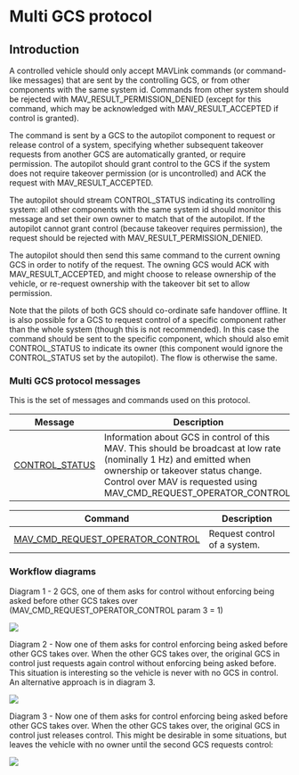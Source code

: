 # Multi GCS protocol
## Introduction
A controlled vehicle should only accept MAVLink commands (or command-like messages) that are sent by the controlling GCS, or from other components with the same system id. Commands from other system should be rejected with MAV_RESULT_PERMISSION_DENIED (except for this command, which may be acknowledged with MAV_RESULT_ACCEPTED if control is granted).

The command is sent by a GCS to the autopilot component to request or release control of a system, specifying whether subsequent takeover requests from another GCS are automatically granted, or require permission.
The autopilot should grant control to the GCS if the system does not require takeover permission (or is uncontrolled) and ACK the request with MAV_RESULT_ACCEPTED.

The autopilot should stream CONTROL_STATUS indicating its controlling system: all other components with the same system id should monitor this message and set their own owner to match that of the autopilot.
If the autopilot cannot grant control (because takeover requires permission), the request should be rejected with MAV_RESULT_PERMISSION_DENIED.

The autopilot should then send this same command to the current owning GCS in order to notify of the request.
The owning GCS would ACK with MAV_RESULT_ACCEPTED, and might choose to release ownership of the vehicle, or re-request ownership with the takeover bit set to allow permission. 

Note that the pilots of both GCS should co-ordinate safe handover offline.
It is also possible for a GCS to request control of a specific component rather than the whole system (though this is not recommended).
In this case the command should be sent to the specific component, which should also emit CONTROL_STATUS to indicate its owner (this component would ignore the CONTROL_STATUS set by the autopilot).
The flow is otherwise the same.

### Multi GCS protocol messages

This is the set of messages and commands used on this protocol.

| Message                                                                                                                                    | Description                                                                                                                                                                                                                                                                                              |
| ------------------------------------------------------------------------------------------------------------------------------------------ | -------------------------------------------------------------------------------------------------------------------------------------------------------------------------------------------------------------------------------------------------------------------------------------------------------- |
| <a id="CONTROL_STATUS"></a>[CONTROL_STATUS](../messages/development.md#CONTROL_STATUS)                      | Information about GCS in control of this MAV. This should be broadcast at low rate (nominally 1 Hz) and emitted when ownership or takeover status change. Control over MAV is requested using MAV_CMD_REQUEST_OPERATOR_CONTROL.                                                                                                                                           |

| Command                                                                                                                                                            | Description                                                                                                                                                                                                                                                                                                                                                                                                                                                                                        |
| ------------------------------------------------------------------------------------------------------------------------------------------------------------------ | -------------------------------------------------------------------------------------------------------------------------------------------------------------------------------------------------------------------------------------------------------------------------------------------------------------------------------------------------------------------------------------------------------------------------------------------------------------------------------------------------- |
| <a id="MAV_CMD_REQUEST_OPERATOR_CONTROL"></a>[MAV_CMD_REQUEST_OPERATOR_CONTROL](../messages/development.md#MAV_CMD_REQUEST_OPERATOR_CONTROL)                                                       | Request control of a system.                                                                                                            

### Workflow diagrams
Diagram 1 - 2 GCS, one of them asks for control without enforcing being asked before other GCS takes over (MAV_CMD_REQUEST_OPERATOR_CONTROL param 3 = 1)

<!-- Mermaid graph:
sequenceDiagram;
    participant GCS - 253
    participant Vehicle - 1
    participant GCS - 250
    note over Vehicle - 1: Broadcast CONTROL_STATUS: Nobody in control <br> - Sysid In control: 0
    Vehicle - 1->>GCS - 253: CONTROL_STATUS <br> - sysid_in_control: 0
    Vehicle - 1->>GCS - 250: CONTROL_STATUS <br> - sysid_in_control: 0 
    Note over GCS - 253: GCS 253 wants to request control <br> not enforcing asking for takeover
    GCS - 253->>Vehicle - 1: MAV_CMD_REQUEST_OPERATOR_CONTROL: <br> - param 1: 0 (Sysid requesting control not needed, can be deducted from sender) <br> - param 2: 1 (request control) <br> - param 3: 1 (allow automatic takeover)
    Vehicle - 1->>GCS - 253: COMMAND_ACK
    Note over Vehicle - 1: Control is transfered to GCS 253
    Vehicle - 1->>GCS - 250: CONTROL_STATUS <br> - sysid_in_control: 253 <br> - takeover_allowed: 1 (takeover allowed automatically)
    Vehicle - 1->>GCS - 253: CONTROL_STATUS <br> - sysid_in_control: 253 <br> - takeover_allowed: 1 (takeover allowed automatically)
    Note over GCS - 253: It is now in control of vehicle 1
    Note over GCS - 250: Now GCS 250 wants to request control. <br> As GCS 253 didn't enforce being asked, <br> it will be granted automatically.
    GCS - 250->>Vehicle - 1: MAV_CMD_REQUEST_OPERATOR_CONTROL: <br> - param 1: 0 (Sysid requesting control not needed, can be deducted from sender) <br> - param 2: 1 (request control) <br> - param 3: 1 (allow automatic takeover, although irrelevant right now)
    Vehicle - 1->>GCS - 250: COMMAND_ACK
    Note over Vehicle - 1: As asking for takeover wasn't enforced by GCS 253, <br> control is granted automatically.
    Vehicle - 1->>GCS - 253: CONTROL_STATUS <br> - sysid_in_control: 250 <br> - takeover_allowed: 1 (takeover allowed automatically)
    Vehicle - 1->>GCS - 250: CONTROL_STATUS <br> - sysid_in_control: 250 <br> - takeover_allowed: 1 (takeover allowed automatically)
-->

[![](https://mermaid.ink/img/pako:eNrdVV9v2jAQ_yqnvKxItAqt9pJNSBmgqdqAjdA-IUUmvoDVxGaOA0JVv_vO4KSQlbWT2B7GC87Zd_n9uXMevURx9AKvwB8lygT7gi00yz_MJNBvxbQRiVgxaeBzL4JLuH5_8-vWPS5FkiFtd07n-fstqQyCWqM-zArgk1aMJ6ww0BuPppPx1ziahtO7KICRmiu-BSEhUdJolcHHue5SVrQtBIfbOh6Ae8VB4ctut8YdNEpXdQpbJxYyflsd_w_qwL7QqOZ8AMYuaQEbEqkAo0BbC0iAI5okF6BMlU6EXAArHuwfPYJhD2hL7t9Q1yWgR7oOw_u4N-zHk8H3u0E0jcffBpNwOp7EjkNQoSfLWG4zfLjYK-vw2BdWkCwaiciRtyFhEuYItC4TgxxSrXIoUHLUreOi1wF04KJBr3HmZneGZZnaACuNyhk1UE2y9aqxw2E46sdh70tT8SM1eo6HIME1k0WKmpCT9s6MM_lubXWbFYN4Rw35jmYVBBd8ZkyBbetMXXwWFC-27q2xCkqy6mAqVQprB7lzKte347xxavsnW_9qjzss6iHhgst31SQg9Z2bBtuIu7PCwEZkme1Iur-kadK5Op4T__-ckzZ5aZaqXCxBaI0Zru0NrMViaaxdrVf7-21jRMa8cBORncWBSRzm28o_Z1LyPH6_M-kMne__rfnz_xkKr-3lqHMmOH2eHy2mmWeWmOPMC2jJMWVlZmbeTD7RUZsbbWXiBUaX2Pa0bQIvSFlW0FO54sxU3_ZGdMCFUdoFn34CXbSSUw?type=png)](https://mermaid-js.github.io/mermaid-live-editor/edit#pako:eNrdVV9v2jAQ_yqnvKxItAqt9pJNSBmgqdqAjdA-IUUmvoDVxGaOA0JVv_vO4KSQlbWT2B7GC87Zd_n9uXMevURx9AKvwB8lygT7gi00yz_MJNBvxbQRiVgxaeBzL4JLuH5_8-vWPS5FkiFtd07n-fstqQyCWqM-zArgk1aMJ6ww0BuPppPx1ziahtO7KICRmiu-BSEhUdJolcHHue5SVrQtBIfbOh6Ae8VB4ctut8YdNEpXdQpbJxYyflsd_w_qwL7QqOZ8AMYuaQEbEqkAo0BbC0iAI5okF6BMlU6EXAArHuwfPYJhD2hL7t9Q1yWgR7oOw_u4N-zHk8H3u0E0jcffBpNwOp7EjkNQoSfLWG4zfLjYK-vw2BdWkCwaiciRtyFhEuYItC4TgxxSrXIoUHLUreOi1wF04KJBr3HmZneGZZnaACuNyhk1UE2y9aqxw2E46sdh70tT8SM1eo6HIME1k0WKmpCT9s6MM_lubXWbFYN4Rw35jmYVBBd8ZkyBbetMXXwWFC-27q2xCkqy6mAqVQprB7lzKte347xxavsnW_9qjzss6iHhgst31SQg9Z2bBtuIu7PCwEZkme1Iur-kadK5Op4T__-ckzZ5aZaqXCxBaI0Zru0NrMViaaxdrVf7-21jRMa8cBORncWBSRzm28o_Z1LyPH6_M-kMne__rfnz_xkKr-3lqHMmOH2eHy2mmWeWmOPMC2jJMWVlZmbeTD7RUZsbbWXiBUaX2Pa0bQIvSFlW0FO54sxU3_ZGdMCFUdoFn34CXbSSUw)

Diagram 2 - Now one of them asks for control enforcing being asked before other GCS takes over. When the other GCS takes over, the original GCS in control just requests again control without enforcing being asked before. This situation is interesting so the vehicle is never with no GCS in control. An alternative approach is in diagram 3.

<!-- mermaid graph:
sequenceDiagram;
    participant GCS - 253
    participant Vehicle - 1
    participant GCS - 250
    Vehicle - 1->>GCS - 253: CONTROL_STATUS <br> - sysid_in_control: 0
    Vehicle - 1->>GCS - 250: CONTROL_STATUS <br> - sysid_in_control: 0 
    Note over GCS - 253: GCS 253 wants to request control <br> ENFORCING asking for takeover first
    GCS - 253->>Vehicle - 1: MAV_CMD_REQUEST_OPERATOR_CONTROL: <br> - param 1: 0 (Sysid requesting control not needed, can be deducted from sender) <br> - param 2: 1 (request control) <br> - param 3: 0 (Do not allow automatic takeover, ask first)
    Vehicle - 1->>GCS - 253: COMMAND_ACK
    Note over Vehicle - 1: Control is transfered to GCS 253
    Vehicle - 1->>GCS - 250: CONTROL_STATUS <br> - sysid_in_control: 253 <br> - takeover_allowed: 0 (automatic takeover not allowed, ask first)
    Vehicle - 1->>GCS - 253: CONTROL_STATUS <br> - sysid_in_control: 253 <br> - takeover_allowed: 0 (automatic takeover not allowed, ask first)
    Note over GCS - 253: It is now in control of vehicle 1
    Note over GCS - 250: Now GCS 250 wants to request control
    GCS - 250->>Vehicle - 1: MAV_CMD_REQUEST_OPERATOR_CONTROL: <br> - param 1: 0 (Sysid requesting control not needed, can be deducted from sender) <br> - param 2: 1 (request control) <br> - param 3: 1 (allow automatic takeover, although irrelevant at this point)
    Vehicle - 1->>GCS - 250: COMMAND_ACK
    Vehicle - 1->>GCS - 253: MAV_CMD_REQUEST_OPERATOR_CONTROL: <br> - param 1: 250 (Sysid requesting control) <br> - param 2: 1 (request control) <br> - param 3: 1 (allow automatic takeover, although irrelevant at this point)
    Note over GCS - 253: Popup appears in GCS comunicating the request from GCS 250. <br>User accepts. Requesting control again without enforcint being asked for takeover
    GCS - 253->>Vehicle - 1: MAV_CMD_REQUEST_OPERATOR_CONTROL: <br> - param 1: 0 (Sysid requesting control not needed, can be deducted from sender) <br> - param 2: 1 (request control) <br> - param 3: 1 (allow automatic takeover)
    Vehicle - 1->>GCS - 253: COMMAND_ACK
    Vehicle - 1->>GCS - 250: CONTROL_STATUS <br> - sysid_in_control: 253 <br> - takeover_allowed: 1 (automatic takeover allowed)
    Vehicle - 1->>GCS - 253: CONTROL_STATUS <br> - sysid_in_control: 253 <br> - takeover_allowed: 1 (automatic takeover allowed)
    Note over GCS - 250: As vehicle is reporting now automatic takeover <br> is allowed, we are free to request control  
    GCS - 250->>Vehicle - 1: MAV_CMD_REQUEST_OPERATOR_CONTROL: <br> - param 1: 0 (Sysid requesting control not needed, can be deducted from sender) <br> - param 2: 1 (request control) <br> - param 3: 0 (do not allow automatic takeover, although irrelevant at this point)
    Vehicle - 1->>GCS - 250: COMMAND_ACK
    Note over Vehicle - 1: Control will be granted automatically now
    Vehicle - 1->>GCS - 253: CONTROL_STATUS <br> - sysid_in_control: 250 <br> - takeover_allowed: 1 (allow automatic takeover)
    Vehicle - 1->>GCS - 250: CONTROL_STATUS <br> - sysid_in_control: 250 <br> - takeover_allowed: 1 (allow automatic takeover)
-->

[![](https://mermaid.ink/img/pako:eNrdV9FO2zAU_ZWrPIFUUAraSzYhVW2H0NaWtYWnSpFxblqLxM5shwoh_n3XSZqVkpZ1YqDRJze2r8-55-TIefC4itALPIM_c5Qce4LNNUs_zyTQL2PaCi4yJi2cdydwBCefTp9PXeNC8ARpur19n19Ora09OjuriwbQHQ2n49H3cDLtTK8m8OVGn9GUuTciCoUMuZJWqySAnXX8PepAWWioLIK6Qw1rYNyQBrAkBgasAu36YyxU28uy_eHX0bh7MTwHZm6FnEOsNFh2i0W5WGhjyzPqygR1DXgAg8512B30wnH_x1V_Mg1Hl_1xZzoahxWLYIWfOspSt8OHg4njskLkjl2BksqCRIwwagFnEm4QaJxzixHEWqVgUEaoD58WPQmgDQcbBDfWnBYH91RxBEsStQSWW5Uykrlm3HJtKGkfvij2YNAZ9sJO99umCk_6062YCRJBM2li1MSF9KgEeiUvOKmryRWZsGCJUUH8OdffjXDN3oP3-wBqNPmFdX2VpKWQtYdUDHcV-va2vdTZIe0qNfC3viRPve__x96nNTtMn9iFyucLEFpjgncu9JgFu6DmZkrI3abwG16GrfbZv2VOn61Ne8dmNBryUmV5BizLkGnjTOnmuEpzKTgrgNsF1i4rVK08eFygvDJUj3GOmTXHMH5uEjZnVHUpHEYLKCmvOWEis7hV9NI4s6xl-MdJ7x2i7Z3V_zZu243pVk2_Sb7-CYLGUOyYOjvJ7hozpQuFZWPfSwC0sE7tJQLTSGIjNt054OMEKh0cvXiZePVcfeGSsRRJ4mjSBVg6ljUownjvRHw18_m7zfc3L6r_Bud7LS9FnTIR0RfDg0Mz8yiRU5x5AQ0jjFme2Jk3k4-01BWY3EvuBVbn2PK0E9MLYpYY-pdnEbOrz42Np_1IWKWrh4-_AIxLByI?type=png)](https://mermaid-js.github.io/mermaid-live-editor/edit#pako:eNrdV9FO2zAU_ZWrPIFUUAraSzYhVW2H0NaWtYWnSpFxblqLxM5shwoh_n3XSZqVkpZ1YqDRJze2r8-55-TIefC4itALPIM_c5Qce4LNNUs_zyTQL2PaCi4yJi2cdydwBCefTp9PXeNC8ARpur19n19Ora09OjuriwbQHQ2n49H3cDLtTK8m8OVGn9GUuTciCoUMuZJWqySAnXX8PepAWWioLIK6Qw1rYNyQBrAkBgasAu36YyxU28uy_eHX0bh7MTwHZm6FnEOsNFh2i0W5WGhjyzPqygR1DXgAg8512B30wnH_x1V_Mg1Hl_1xZzoahxWLYIWfOspSt8OHg4njskLkjl2BksqCRIwwagFnEm4QaJxzixHEWqVgUEaoD58WPQmgDQcbBDfWnBYH91RxBEsStQSWW5Uykrlm3HJtKGkfvij2YNAZ9sJO99umCk_6062YCRJBM2li1MSF9KgEeiUvOKmryRWZsGCJUUH8OdffjXDN3oP3-wBqNPmFdX2VpKWQtYdUDHcV-va2vdTZIe0qNfC3viRPve__x96nNTtMn9iFyucLEFpjgncu9JgFu6DmZkrI3abwG16GrfbZv2VOn61Ne8dmNBryUmV5BizLkGnjTOnmuEpzKTgrgNsF1i4rVK08eFygvDJUj3GOmTXHMH5uEjZnVHUpHEYLKCmvOWEis7hV9NI4s6xl-MdJ7x2i7Z3V_zZu243pVk2_Sb7-CYLGUOyYOjvJ7hozpQuFZWPfSwC0sE7tJQLTSGIjNt054OMEKh0cvXiZePVcfeGSsRRJ4mjSBVg6ljUownjvRHw18_m7zfc3L6r_Bud7LS9FnTIR0RfDg0Mz8yiRU5x5AQ0jjFme2Jk3k4-01BWY3EvuBVbn2PK0E9MLYpYY-pdnEbOrz42Np_1IWKWrh4-_AIxLByI)

Diagram 3 - Now one of them asks for control enforcing being asked before other GCS takes over. When the other GCS takes over, the original GCS in control just releases control. This might be desirable in some situations, but leaves the vehicle with no owner until the second GCS requests control:

<!-- mermaid graph:
sequenceDiagram;
    participant GCS - 253
    participant Vehicle - 1
    participant GCS - 250
    Vehicle - 1->>GCS - 253: CONTROL_STATUS <br> - sysid_in_control: 0
    Vehicle - 1->>GCS - 250: CONTROL_STATUS <br> - sysid_in_control: 0 
    Note over GCS - 253: GCS 253 wants to request control <br> ENFORCING asking for takeover first
    GCS - 253->>Vehicle - 1: MAV_CMD_REQUEST_OPERATOR_CONTROL: <br> - param 1: 0 (Sysid requesting control not needed, can be deducted from sender) <br> - param 2: 1 (request control) <br> - param 3: 0 (Do not allow automatic takeover, ask first)
    Vehicle - 1->>GCS - 253: COMMAND_ACK
    Note over Vehicle - 1: Control is transfered to GCS 253
    Vehicle - 1->>GCS - 250: CONTROL_STATUS <br> - sysid_in_control: 253 <br> - takeover_allowed: 0 (automatic takeover not allowed, ask first)
    Vehicle - 1->>GCS - 253: CONTROL_STATUS <br> - sysid_in_control: 253 <br> - takeover_allowed: 0 (automatic takeover not allowed, ask first)
    Note over GCS - 253: It is now in control of vehicle 1
    Note over GCS - 250: Now GCS 250 wants to request control
    GCS - 250->>Vehicle - 1: MAV_CMD_REQUEST_OPERATOR_CONTROL: <br> - param 1: 0 (Sysid requesting control not needed, can be deducted from sender) <br> - param 2: 1 (request control) <br> - param 3: 1 (allow automatic takeover, although irrelevant at this point)
    Vehicle - 1->>GCS - 250: COMMAND_ACK
    Vehicle - 1->>GCS - 253: MAV_CMD_REQUEST_OPERATOR_CONTROL: <br> - param 1: 250 (Sysid requesting control) <br> - param 2: 1 (request control) <br> - param 3: 1 (allow automatic takeover, although irrelevant at this point)
    Note over GCS - 253: Popup appears in GCS comunicating the request from GCS 250. <br>User accepts. Releasing control
    GCS - 253->>Vehicle - 1: MAV_CMD_REQUEST_OPERATOR_CONTROL: <br> - param 1: 0 (Sysid requesting control not needed, can be deducted from sender) <br> - param 2: 0 (release control) <br> - param 3: 1 (allow automatic takeover, although it doesn't apply as we drop control)
    Vehicle - 1->>GCS - 253: COMMAND_ACK
    Note over Vehicle - 1: Nobody in control now
    Vehicle - 1->>GCS - 250: CONTROL_STATUS <br> - sysid_in_control: 0 <br> - takeover_allowed: 1 (automatic takeover allowed)
    Vehicle - 1->>GCS - 253: CONTROL_STATUS <br> - sysid_in_control: 0 <br> - takeover_allowed: 1 (automatic takeover allowed)
    Note over GCS - 250: As vehicle is reporting now nobody in control <br> We are free to request control  
    GCS - 250->>Vehicle - 1: MAV_CMD_REQUEST_OPERATOR_CONTROL: <br> - param 1: 0 (Sysid requesting control not needed, can be deducted from sender) <br> - param 2: 1 (request control) <br> - param 3: 0 (do not allow automatic takeover, although irrelevant at this point)
    Vehicle - 1->>GCS - 250: COMMAND_ACK
    Note over Vehicle - 1: Control will be granted automatically now, as <br> nobody is in control
    Vehicle - 1->>GCS - 253: CONTROL_STATUS <br> - sysid_in_control: 250 <br> - takeover_allowed: 1 (allow automatic takeover)
    Vehicle - 1->>GCS - 250: CONTROL_STATUS <br> - sysid_in_control: 250 <br> - takeover_allowed: 1 (allow automatic takeover)
-->

[![](https://mermaid.ink/img/pako:eNrdV1FP2zAQ_iunvAykglLQXrIJqWo7hLamrC3spVJkkgu1SOzMdqgqxH_fOUmzUhoqRiTE-uTG9t333Xf-4jw4oYzQ8RyNv3MUIQ44u1Us_TIXQL-MKcNDnjFh4Lw_hSM4-Xz6fOoaFzxMkKa7zfvccmpj7dHZWR3Ug_7Yn03GP4LprDe7msLXG3VGU3qleRRwEYRSGCUTD16M474iDpSBfGkQ5D0q2ABjhzSAJTHQYCQoWx9toNpehh3638aT_oV_DkzfcXELsVRg2B0W4WKutClz1JEJ6gZwD0a966A_GgST4c-r4XQWjC-Hk95sPAkqFt4aP1WUpXaHCwdTy2WNyKZdgxLSgECMMOpAyATcINA4Dw1GECuZgkYRoTp8GvTEgy4cbBHcWnNaJB7IIgVLErkElhuZMpK5ZtyxZShpH-4VezTq-YOg1_--rcKT-vQrZpxEUEzoGBVxIT0qgVrqBSt1NbkmExQsMSqIP-f6txC22K_g_T6Adjb5hbF1FaQlF3UPyRjuK_Tdpr1UWZ92lRq4jYfkae-7H7j3ac0LTZ-YhcxvF8CVwgTvrekxA2ZBxc0kFy83hbvjMDS2z-tLZvVpLNo7FmNnQ17KLM-AZRkypW1T2rlQprngISuAmwXWXVaoWvXgcYHySlM8FoaYGX0ME8rP9Abdj-HFrpXAIsc3S2AgkqjFJ2NrmqzIFWBJMJTM6tAt-bQvb2S02vQRspXWXtSNTtjd6YTVdFte_Mb8O-2zp2uXpYOhMJOq6B5rxuJZLYv8vxCYQuodxF0XEvh_3JYSR3tvGq2b7p4byJIniaVJt2NhWdagCOPK6mZfuiWVtYB6Q8PW7gV7urGhYIetXZT-Mb_TcVJUKeMRfWw8WDRzh8w8xbnj0TDCmOWJmTtz8UhLbYDpSoSOZ1SOHUdZqR0vZommf3kWMbP-Utl6Ooy4kap6-PgHUpIZrw?type=png)](https://mermaid-js.github.io/mermaid-live-editor/edit#pako:eNrdV1FP2zAQ_iunvAykglLQXrIJqWo7hLamrC3spVJkkgu1SOzMdqgqxH_fOUmzUhoqRiTE-uTG9t333Xf-4jw4oYzQ8RyNv3MUIQ44u1Us_TIXQL-MKcNDnjFh4Lw_hSM4-Xz6fOoaFzxMkKa7zfvccmpj7dHZWR3Ug_7Yn03GP4LprDe7msLXG3VGU3qleRRwEYRSGCUTD16M474iDpSBfGkQ5D0q2ABjhzSAJTHQYCQoWx9toNpehh3638aT_oV_DkzfcXELsVRg2B0W4WKutClz1JEJ6gZwD0a966A_GgST4c-r4XQWjC-Hk95sPAkqFt4aP1WUpXaHCwdTy2WNyKZdgxLSgECMMOpAyATcINA4Dw1GECuZgkYRoTp8GvTEgy4cbBHcWnNaJB7IIgVLErkElhuZMpK5ZtyxZShpH-4VezTq-YOg1_--rcKT-vQrZpxEUEzoGBVxIT0qgVrqBSt1NbkmExQsMSqIP-f6txC22K_g_T6Adjb5hbF1FaQlF3UPyRjuK_Tdpr1UWZ92lRq4jYfkae-7H7j3ac0LTZ-YhcxvF8CVwgTvrekxA2ZBxc0kFy83hbvjMDS2z-tLZvVpLNo7FmNnQ17KLM-AZRkypW1T2rlQprngISuAmwXWXVaoWvXgcYHySlM8FoaYGX0ME8rP9Abdj-HFrpXAIsc3S2AgkqjFJ2NrmqzIFWBJMJTM6tAt-bQvb2S02vQRspXWXtSNTtjd6YTVdFte_Mb8O-2zp2uXpYOhMJOq6B5rxuJZLYv8vxCYQuodxF0XEvh_3JYSR3tvGq2b7p4byJIniaVJt2NhWdagCOPK6mZfuiWVtYB6Q8PW7gV7urGhYIetXZT-Mb_TcVJUKeMRfWw8WDRzh8w8xbnj0TDCmOWJmTtz8UhLbYDpSoSOZ1SOHUdZqR0vZommf3kWMbP-Utl6Ooy4kap6-PgHUpIZrw)